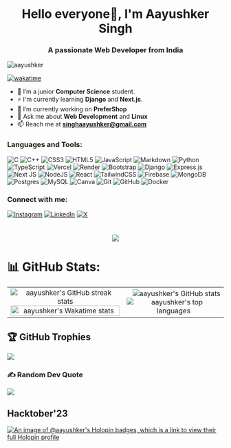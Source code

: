 <h1 align="center">Hello everyone👋, I'm Aayushker Singh</h1>
<h3 align="center">A passionate <strong>Web Developer</strong> from India</h3>

<p align="left"> <img src="https://komarev.com/ghpvc/?username=aayushker&label=Profile%20views&color=0e75b6&style=flat" alt="aayushker" /> </p>
<!-- <img align="right" src="https://github.com/aayushker/aayushker/assets/134710667/9612c2dc-0b10-4605-add9-37f51044adfc" alt="aayushker" width="50%"/> -->

[![wakatime](https://wakatime.com/badge/user/018dccea-572d-4bff-b35f-74753ebb999c.svg)](https://wakatime.com/@018dccea-572d-4bff-b35f-74753ebb999c)
<!-- <p align="left"> <a href="https://twitter.com/aayushker" target="blank"><img src="https://img.shields.io/twitter/follow/aayushker?logo=twitter&style=for-the-badge" alt="aayushker" /></a> </p> -->

- 🌱 I’m a junior **Computer Science** student.
- ⚡ I'm currently learning **Django** and **Next.js**.
- 🔭 I’m currently working on **PreferShop**
- 💬 Ask me about **Web Development** and **Linux**
- 📫 Reach me at **singhaayushker@gmail.com**
  
<h3 align="left">Languages and Tools:</h3>
<div align="left">
  
![C](https://img.shields.io/badge/c-%2300599C.svg?style=for-the-badge&logo=c&logoColor=white) 
![C++](https://img.shields.io/badge/c++-%2300599C.svg?style=for-the-badge&logo=c%2B%2B&logoColor=white) 
![CSS3](https://img.shields.io/badge/css3-%231572B6.svg?style=for-the-badge&logo=css3&logoColor=white) 
![HTML5](https://img.shields.io/badge/html5-%23E34F26.svg?style=for-the-badge&logo=html5&logoColor=white) 
![JavaScript](https://img.shields.io/badge/javascript-%23323330.svg?style=for-the-badge&logo=javascript&logoColor=%23F7DF1E) 
![Markdown](https://img.shields.io/badge/markdown-%23000000.svg?style=for-the-badge&logo=markdown&logoColor=white) 
![Python](https://img.shields.io/badge/python-3670A0?style=for-the-badge&logo=python&logoColor=ffdd54) 
![TypeScript](https://img.shields.io/badge/typescript-%23007ACC.svg?style=for-the-badge&logo=typescript&logoColor=white) 
![Vercel](https://img.shields.io/badge/vercel-%23000000.svg?style=for-the-badge&logo=vercel&logoColor=white) 
![Render](https://img.shields.io/badge/Render-%46E3B7.svg?style=for-the-badge&logo=render&logoColor=white) 
![Bootstrap](https://img.shields.io/badge/bootstrap-%238511FA.svg?style=for-the-badge&logo=bootstrap&logoColor=white) 
![Django](https://img.shields.io/badge/django-%23092E20.svg?style=for-the-badge&logo=django&logoColor=white) 
![Express.js](https://img.shields.io/badge/express.js-%23404d59.svg?style=for-the-badge&logo=express&logoColor=%2361DAFB) 
![Next JS](https://img.shields.io/badge/Next-black?style=for-the-badge&logo=next.js&logoColor=white) 
![NodeJS](https://img.shields.io/badge/node.js-6DA55F?style=for-the-badge&logo=node.js&logoColor=white) 
![React](https://img.shields.io/badge/react-%2320232a.svg?style=for-the-badge&logo=react&logoColor=%2361DAFB) 
![TailwindCSS](https://img.shields.io/badge/tailwindcss-%2338B2AC.svg?style=for-the-badge&logo=tailwind-css&logoColor=white) 
![Firebase](https://img.shields.io/badge/firebase-a08021?style=for-the-badge&logo=firebase&logoColor=ffcd34) 
![MongoDB](https://img.shields.io/badge/MongoDB-%234ea94b.svg?style=for-the-badge&logo=mongodb&logoColor=white) 
![Postgres](https://img.shields.io/badge/postgres-%23316192.svg?style=for-the-badge&logo=postgresql&logoColor=white) 
![MySQL](https://img.shields.io/badge/mysql-4479A1.svg?style=for-the-badge&logo=mysql&logoColor=white) 
![Canva](https://img.shields.io/badge/Canva-%2300C4CC.svg?style=for-the-badge&logo=Canva&logoColor=white) 
![Git](https://img.shields.io/badge/git-%23F05033.svg?style=for-the-badge&logo=git&logoColor=white) 
![GitHub](https://img.shields.io/badge/github-%23121011.svg?style=for-the-badge&logo=github&logoColor=white) 
![Docker](https://img.shields.io/badge/docker-%230db7ed.svg?style=for-the-badge&logo=docker&logoColor=white)
</div>

<h3 align="left">Connect with me:</h3>
<p align="left">
  
[![Instagram](https://img.shields.io/badge/Instagram-%23E4405F.svg?logo=Instagram&logoColor=white)](https://instagram.com/https://www.instagram.com/aayushkers/) [![LinkedIn](https://img.shields.io/badge/LinkedIn-%230077B5.svg?logo=linkedin&logoColor=white)](https://linkedin.com/in/https://www.linkedin.com/in/aayushker) [![X](https://img.shields.io/badge/X-black.svg?logo=X&logoColor=white)](https://x.com/https://twitter.com/aayushker) 

<!-- <a href="https://www.facebook.com/aayushker/" target="blank"><img align="center" src="https://raw.githubusercontent.com/rahuldkjain/github-profile-readme-generator/master/src/images/icons/Social/facebook.svg" alt="https://www.facebook.com/aayushker/" height="30" width="40" /></a> -->
<!-- <a href="https://www.youtube.com/@aayushker" target="blank"><img align="center" src="https://raw.githubusercontent.com/rahuldkjain/github-profile-readme-generator/master/src/images/icons/Social/youtube.svg" alt="aayushker singh" height="30" width="40" /></a>
<a href="https://www.codechef.com/users/aayushkers" target="blank"><img align="center" src="https://cdn.jsdelivr.net/npm/simple-icons@3.1.0/icons/codechef.svg" alt="aayushker" height="30" width="40" /></a>
<a href="https://www.hackerrank.com/profile/CSEAI22A_0006" target="blank"><img align="center" src="https://raw.githubusercontent.com/rahuldkjain/github-profile-readme-generator/master/src/images/icons/Social/hackerrank.svg" alt="@aayushker" height="30" width="40" /></a>
<a href="https://www.leetcode.com/aayushker" target="blank"><img align="center" src="https://raw.githubusercontent.com/rahuldkjain/github-profile-readme-generator/master/src/images/icons/Social/leet-code.svg" alt="aayushker" height="30" width="40" /></a> -->

</p>

###
<h1 align="center">
  <a href="https://git.io/typing-svg">
    <img src="https://readme-typing-svg.herokuapp.com/?lines=console.log(%22Hello&nbsp;World!%22);print(%22Hello&nbsp;World!%22);printf(%22Hello&nbsp;World!%22);fmt.Println(%22Hello&nbsp;World!%22);println!(%22Hello&nbsp:World!%22);cout%20%3C%3C%20%22Hello&nbsp:World!%22&center=true&size=18&width=550">
  </a>
</h1>

<!--
# 📊 GitHub Stats:
<div align='left'>
![](https://github-readme-streak-stats.herokuapp.com/?user=aayushker&theme=radical&hide_border=false)<br/>
![](https://github-readme-stats.vercel.app/api?username=aayushker&theme=radical&hide_border=false&include_all_commits=false&count_private=false)<br>
![](https://github-readme-stats.vercel.app/api/top-langs/?username=aayushker&theme=radical&hide_border=false&include_all_commits=false&count_private=false&layout=compact)<br>
</div>
--> 

# 📊 GitHub Stats:
<table style="border: none; border-collapse: collapse; border-spacing: 0;">
  <tr>
    <td align="left" style="border: none;">
      <div align="center">
        <img src="https://github-readme-streak-stats.herokuapp.com/?user=aayushker&theme=radical&hide_border=true" alt="aayushker's GitHub streak stats"/><br/>      
        <a href="https://wakatime.com/@aayushker">
        <img src="https://github-readme-stats.vercel.app/api/wakatime?username=aayushker&theme=gotham&hide_border=true&layout=compact&hide_title=true&langs_count=8&range=all_time" alt="aayushker's Wakatime stats" width="100%"/>
      </a>
      </div>
    </td>
    <td align="right" style="border: none;">
 <img src="https://github-readme-stats.vercel.app/api?username=aayushker&theme=radical&hide_border=true&include_all_commits=false&count_private=false" alt="aayushker's GitHub stats"/><br/>
      <div align="center">
        <img src="https://github-readme-stats.vercel.app/api/top-langs/?username=aayushker&theme=radical&hide_border=true&include_all_commits=false&count_private=false&layout=compact" alt="aayushker's top languages"/>
      </div>
    </td>
  </tr>
</table>


## 🏆 GitHub Trophies
![](https://github-profile-trophy.vercel.app/?username=aayushker&theme=dracula&no-frame=false&no-bg=false&margin-w=4)

### ✍️ Random Dev Quote
![](https://quotes-github-readme.vercel.app/api?type=horizontal&theme=radical)

## Hacktober'23
[![An image of @aayushker's Holopin badges, which is a link to view their full Holopin profile](https://holopin.me/aayushker)](https://holopin.io/@aayushker)
